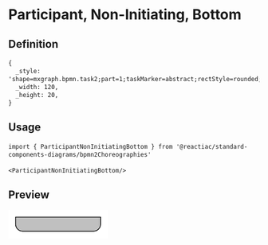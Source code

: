 # Participant, Non-Initiating, Bottom

## Definition

```
{
  _style: 'shape=mxgraph.bpmn.task2;part=1;taskMarker=abstract;rectStyle=rounded;isLoopSub=0;topLeftStyle=square;topRightStyle=square;fillColor=#C0C0C0;whiteSpace=wrap;html=1;',
  _width: 120,
  _height: 20,
}
```

## Usage

```
import { ParticipantNonInitiatingBottom } from '@reactiac/standard-components-diagrams/bpmn2Choreographies'

<ParticipantNonInitiatingBottom/>
```

## Preview

<img src="./participant-non-initiating-bottom.png" width="200"/>
